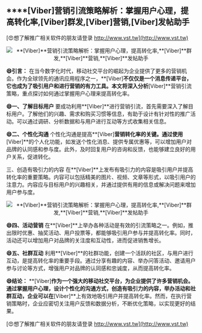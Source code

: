 ## ****[Viber]**营销引流策略解析：掌握用户心理，提高转化率,**[Viber]**群发,**[Viber]**营销,**[Viber]**发帖助手**

[😍想了解推广相关软件的朋友请登录 http://www.vst.tw](http://www.vst.tw)

 <center><img src="https://vst.tw/MP4/tuiguang/png/1.png" alt="**[Viber]**营销引流策略解析：掌握用户心理，提高转化率,**[Viber]**群发,**[Viber]**营销,**[Viber]**发帖助手"></center>

**😄引言：**
在当今数字化时代，移动社交平台的崛起为企业提供了更多的营销机会。作为全球领先的通讯应用程序之一，**[Viber]**不仅仅是一个消息传递平台，它也成为了吸引用户和进行营销的有力工具。本文将深入分析**[Viber]**营销引流策略，重点探讨如何通过掌握用户心理来提高转化率。

**😄一、了解目标用户**
要成功利用**[Viber]**进行营销引流，首先需要深入了解目标用户。了解他们的兴趣、需求和购买习惯等信息，有助于设计有针对性的推广活动。可以通过调研、分析数据和与用户进行互动等方式收集相关信息。

**😄二、个性化沟通**
个性化沟通是提高**[Viber]**营销转化率的关键。通过使用**[Viber]**的个人化功能，如发送个性化消息、提供专属优惠等，可以增加用户对品牌的认同感和参与度。此外，及时回复用户的咨询和反馈，也能够建立良好的用户关系，促进转化。

三、创造有吸引力的内容
在**[Viber]**上发布有吸引力的内容是吸引用户并提高转化率的重要策略。内容可以包括精美的图片、视频、文章等形式，以吸引用户的注意力。内容应与目标用户的兴趣相关，并通过提供有用的信息或解决问题来增加用户参与度。

 <center><img src="https://vst.tw/MP4/tuiguang/png/8.png" alt="**[Viber]**营销引流策略解析：掌握用户心理，提高转化率,**[Viber]**群发,**[Viber]**营销,**[Viber]**发帖助手"></center>

**😄四、活动营销**
在**[Viber]**上举办各种活动是有效的引流策略之一。例如，推出限时优惠、抽奖活动、用户投票等，都能够吸引用户参与并提高转化率。同时，活动还可以增加用户对品牌的关注度和互动性，进而促进销售增长。

**😄五、社群互动**
利用**[Viber]**的社群功能，创建一个活跃的社区，与用户进行互动，是提高转化率的重要手段。通过分享有趣的内容、举办问答活动、邀请用户参与讨论等方式，增强用户对品牌的认同感和忠诚度，从而提高转化率。

**😄结论：**
**[Viber]**作为一个强大的移动社交平台，为企业提供了许多营销机会。通过掌握用户心理，设计个性化的沟通方式，创造有吸引力的内容，举办活动和社群互动，企业可以在**[Viber]**上有效地吸引用户并提高转化率。然而，在执行营销策略时，企业应密切关注用户反馈和数据分析，不断优化策略，以实现更好的结果。

[😍想了解推广相关软件的朋友请登录 http://www.vst.tw](http://www.vst.tw)



